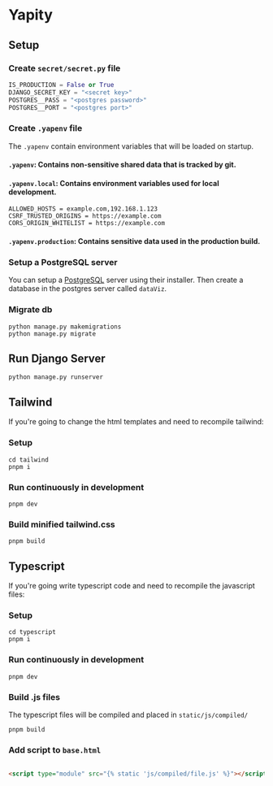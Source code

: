 # Yapity

## Setup

### Create `secret/secret.py` file

```py
IS_PRODUCTION = False or True
DJANGO_SECRET_KEY = "<secret key>"
POSTGRES__PASS = "<postgres password>"
POSTGRES__PORT = "<postgres port>"
```

### Create `.yapenv` file

The `.yapenv` contain environment variables that will be loaded on startup.

#### `.yapenv`: Contains non-sensitive shared data that is tracked by git.

#### `.yapenv.local`: Contains environment variables used for local development.

```
ALLOWED_HOSTS = example.com,192.168.1.123
CSRF_TRUSTED_ORIGINS = https://example.com
CORS_ORIGIN_WHITELIST = https://example.com
```

#### `.yapenv.production`: Contains sensitive data used in the production build.

### Setup a PostgreSQL server

You can setup a [PostgreSQL](https://www.postgresql.org/) server using their installer.
Then create a database in the postgres server called `dataViz`.

### Migrate db

```shell
python manage.py makemigrations
python manage.py migrate
```

## Run Django Server

```shell
python manage.py runserver
```

## Tailwind

If you're going to change the html templates and need to recompile tailwind:

### Setup

```shell
cd tailwind
pnpm i
```

### Run continuously in development

```shell
pnpm dev
```

### Build minified tailwind.css

```shell
pnpm build
```

## Typescript

If you're going write typescript code and need to recompile the javascript files:

### Setup

```shell
cd typescript
pnpm i
```

### Run continuously in development

```shell
pnpm dev
```

### Build .js files

The typescript files will be compiled and placed in `static/js/compiled/`

```shell
pnpm build
```

### Add script to `base.html`

```html

<script type="module" src="{% static 'js/compiled/file.js' %}"></script>
```
